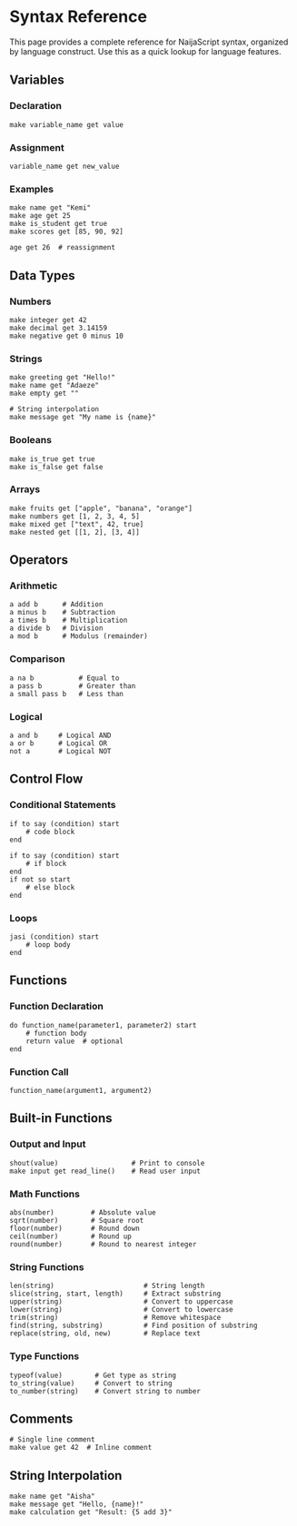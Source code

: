 # Syntax Reference

This page provides a complete reference for NaijaScript syntax, organized by language construct. Use this as a quick lookup for language features.

## Variables

### Declaration

```naijascript
make variable_name get value
```

### Assignment

```naijascript
variable_name get new_value
```

### Examples

```naijascript
make name get "Kemi"
make age get 25
make is_student get true
make scores get [85, 90, 92]

age get 26  # reassignment
```

## Data Types

### Numbers

```naijascript
make integer get 42
make decimal get 3.14159
make negative get 0 minus 10
```

### Strings

```naijascript
make greeting get "Hello!"
make name get "Adaeze"
make empty get ""

# String interpolation
make message get "My name is {name}"
```

### Booleans

```naijascript
make is_true get true
make is_false get false
```

### Arrays

```naijascript
make fruits get ["apple", "banana", "orange"]
make numbers get [1, 2, 3, 4, 5]
make mixed get ["text", 42, true]
make nested get [[1, 2], [3, 4]]
```

## Operators

### Arithmetic

```naijascript
a add b      # Addition
a minus b    # Subtraction
a times b    # Multiplication
a divide b   # Division
a mod b      # Modulus (remainder)
```

### Comparison

```naijascript
a na b           # Equal to
a pass b         # Greater than
a small pass b   # Less than
```

### Logical

```naijascript
a and b     # Logical AND
a or b      # Logical OR
not a       # Logical NOT
```

## Control Flow

### Conditional Statements

```naijascript
if to say (condition) start
    # code block
end

if to say (condition) start
    # if block
end
if not so start
    # else block
end
```

### Loops

```naijascript
jasi (condition) start
    # loop body
end
```

## Functions

### Function Declaration

```naijascript
do function_name(parameter1, parameter2) start
    # function body
    return value  # optional
end
```

### Function Call

```naijascript
function_name(argument1, argument2)
```

## Built-in Functions

### Output and Input

```naijascript
shout(value)                  # Print to console
make input get read_line()    # Read user input
```

### Math Functions

```naijascript
abs(number)         # Absolute value
sqrt(number)        # Square root
floor(number)       # Round down
ceil(number)        # Round up
round(number)       # Round to nearest integer
```

### String Functions

```naijascript
len(string)                      # String length
slice(string, start, length)     # Extract substring
upper(string)                    # Convert to uppercase
lower(string)                    # Convert to lowercase
trim(string)                     # Remove whitespace
find(string, substring)          # Find position of substring
replace(string, old, new)        # Replace text
```

### Type Functions

```naijascript
typeof(value)        # Get type as string
to_string(value)     # Convert to string
to_number(string)    # Convert string to number
```

## Comments

```naijascript
# Single line comment
make value get 42  # Inline comment
```

## String Interpolation

```naijascript
make name get "Aisha"
make message get "Hello, {name}!"
make calculation get "Result: {5 add 3}"
```
